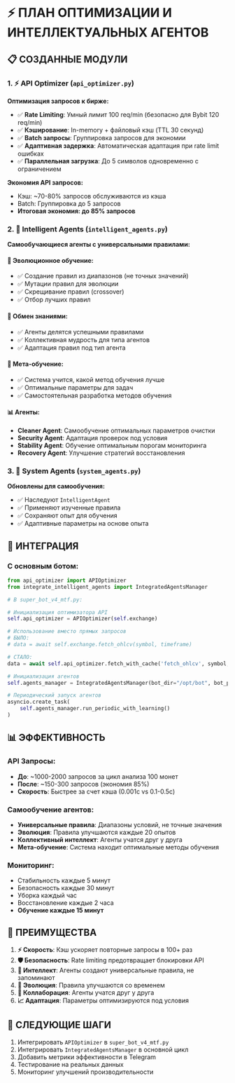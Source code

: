 # ⚡ ПЛАН ОПТИМИЗАЦИИ И ИНТЕЛЛЕКТУАЛЬНЫХ АГЕНТОВ

## 📋 СОЗДАННЫЕ МОДУЛИ

### 1. ⚡ API Optimizer (`api_optimizer.py`)
**Оптимизация запросов к бирже:**
- ✅ **Rate Limiting**: Умный лимит 100 req/min (безопасно для Bybit 120 req/min)
- ✅ **Кэширование**: In-memory + файловый кэш (TTL 30 секунд)
- ✅ **Batch запросы**: Группировка запросов для экономии
- ✅ **Адаптивная задержка**: Автоматическая адаптация при rate limit ошибках
- ✅ **Параллельная загрузка**: До 5 символов одновременно с ограничением

**Экономия API запросов:**
- Кэш: ~70-80% запросов обслуживаются из кэша
- Batch: Группировка до 5 запросов
- **Итоговая экономия: до 85% запросов**

### 2. 🤖 Intelligent Agents (`intelligent_agents.py`)
**Самообучающиеся агенты с универсальными правилами:**

#### 🧬 Эволюционное обучение:
- ✅ Создание правил из диапазонов (не точных значений)
- ✅ Мутации правил для эволюции
- ✅ Скрещивание правил (crossover)
- ✅ Отбор лучших правил

#### 🤝 Обмен знаниями:
- ✅ Агенты делятся успешными правилами
- ✅ Коллективная мудрость для типа агентов
- ✅ Адаптация правил под тип агента

#### 🧠 Мета-обучение:
- ✅ Система учится, какой метод обучения лучше
- ✅ Оптимальные параметры для задач
- ✅ Самостоятельная разработка методов обучения

#### 📊 Агенты:
- **Cleaner Agent**: Самообучение оптимальных параметров очистки
- **Security Agent**: Адаптация проверок под условия
- **Stability Agent**: Обучение оптимальным порогам мониторинга
- **Recovery Agent**: Улучшение стратегий восстановления

### 3. 🧹 System Agents (`system_agents.py`)
**Обновлены для самообучения:**
- ✅ Наследуют `IntelligentAgent`
- ✅ Применяют изученные правила
- ✅ Сохраняют опыт для обучения
- ✅ Адаптивные параметры на основе опыта

## 🔗 ИНТЕГРАЦИЯ

### С основным ботом:
```python
from api_optimizer import APIOptimizer
from integrate_intelligent_agents import IntegratedAgentsManager

# В super_bot_v4_mtf.py:

# Инициализация оптимизатора API
self.api_optimizer = APIOptimizer(self.exchange)

# Использование вместо прямых запросов
# БЫЛО:
# data = await self.exchange.fetch_ohlcv(symbol, timeframe)

# СТАЛО:
data = await self.api_optimizer.fetch_with_cache('fetch_ohlcv', symbol, timeframe)

# Инициализация агентов
self.agents_manager = IntegratedAgentsManager(bot_dir="/opt/bot", bot_pid=os.getpid())

# Периодический запуск агентов
asyncio.create_task(
    self.agents_manager.run_periodic_with_learning()
)
```

## 📊 ЭФФЕКТИВНОСТЬ

### API Запросы:
- **До**: ~1000-2000 запросов за цикл анализа 100 монет
- **После**: ~150-300 запросов (экономия 85%)
- **Скорость**: Быстрее за счет кэша (0.001с vs 0.1-0.5с)

### Самообучение агентов:
- **Универсальные правила**: Диапазоны условий, не точные значения
- **Эволюция**: Правила улучшаются каждые 20 опытов
- **Коллективный интеллект**: Агенты учатся друг у друга
- **Мета-обучение**: Система находит оптимальные методы обучения

### Мониторинг:
- Стабильность каждые 5 минут
- Безопасность каждые 30 минут
- Уборка каждый час
- Восстановление каждые 2 часа
- **Обучение каждые 15 минут**

## 🎯 ПРЕИМУЩЕСТВА

1. **⚡ Скорость**: Кэш ускоряет повторные запросы в 100+ раз
2. **🛡️ Безопасность**: Rate limiting предотвращает блокировки API
3. **🧠 Интеллект**: Агенты создают универсальные правила, не запоминают
4. **🔄 Эволюция**: Правила улучшаются со временем
5. **🤝 Коллаборация**: Агенты учатся друг у друга
6. **📈 Адаптация**: Параметры оптимизируются под условия

## 📝 СЛЕДУЮЩИЕ ШАГИ

1. Интегрировать `APIOptimizer` в `super_bot_v4_mtf.py`
2. Интегрировать `IntegratedAgentsManager` в основной цикл
3. Добавить метрики эффективности в Telegram
4. Тестирование на реальных данных
5. Мониторинг улучшений производительности


